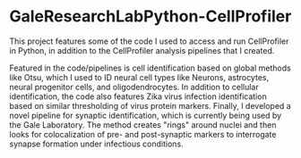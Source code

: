 # GaleResearchLabPython-CellProfiler
This project features some of the code I used to access and run CellProfiler in Python, in addition to the CellProfiler analysis pipelines that I created.

Featured in the code/pipelines is cell identification based on global methods like Otsu, which I used to ID neural cell types like Neurons, astrocytes, neural progenitor cells, and oligodendrocytes. 
In addition to cellular identification, the code also features Zika virus infection identification based on similar thresholding of virus protein markers. 
Finally, I developed a novel pipeline for synaptic identification, which is currently being used by the Gale Laboratory. The method creates "rings" around nuclei and then looks for 
colocalization of pre- and post-synaptic markers to interrogate synapse formation under infectious conditions.

